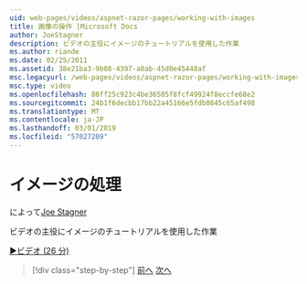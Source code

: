 ```yaml
---
uid: web-pages/videos/aspnet-razor-pages/working-with-images
title: 画像の操作 |Microsoft Docs
author: JoeStagner
description: ビデオの主役にイメージのチュートリアルを使用した作業
ms.author: riande
ms.date: 02/25/2011
ms.assetid: 38e21ba3-9b08-4397-a8ab-45d0e45448af
msc.legacyurl: /web-pages/videos/aspnet-razor-pages/working-with-images
msc.type: video
ms.openlocfilehash: 80ff25c923c4be36505f8fcf49924f8eccfe68e2
ms.sourcegitcommit: 24b1f6decbb17bb22a45166e5fdb0845c65af498
ms.translationtype: MT
ms.contentlocale: ja-JP
ms.lasthandoff: 03/01/2019
ms.locfileid: "57027209"
---
```

<a name="working-with-images"></a>イメージの処理
====================
によって[Joe Stagner](https://github.com/JoeStagner)

ビデオの主役にイメージのチュートリアルを使用した作業

[&#9654;ビデオ (26 分)](https://channel9.msdn.com/Blogs/ASP-NET-Site-Videos/working-with-images)

> [!div class="step-by-step"]
> [前へ](working-with-files.md)
> [次へ](working-with-video.md)
